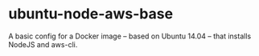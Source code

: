 # ubuntu-node-aws-base
A basic config for a Docker image – based on Ubuntu 14.04 – that installs NodeJS and aws-cli.
